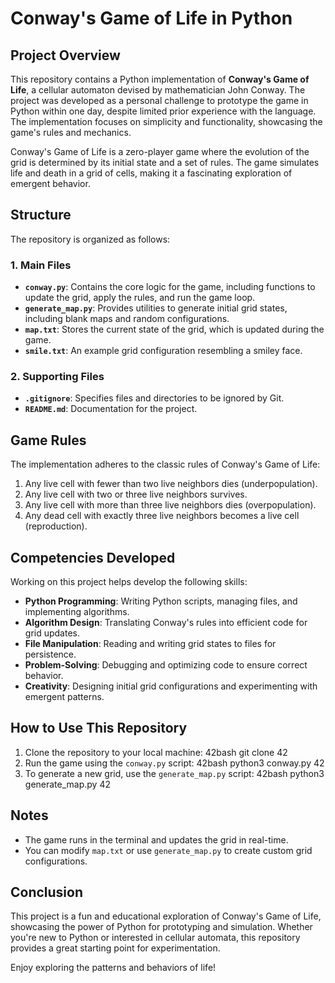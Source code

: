 # Conway's Game of Life in Python

## Project Overview

This repository contains a Python implementation of **Conway's Game of Life**, a cellular automaton devised by mathematician John Conway. The project was developed as a personal challenge to prototype the game in Python within one day, despite limited prior experience with the language. The implementation focuses on simplicity and functionality, showcasing the game's rules and mechanics.

Conway's Game of Life is a zero-player game where the evolution of the grid is determined by its initial state and a set of rules. The game simulates life and death in a grid of cells, making it a fascinating exploration of emergent behavior.

## Structure

The repository is organized as follows:

### 1. **Main Files**
   - **`conway.py`**: Contains the core logic for the game, including functions to update the grid, apply the rules, and run the game loop.
   - **`generate_map.py`**: Provides utilities to generate initial grid states, including blank maps and random configurations.
   - **`map.txt`**: Stores the current state of the grid, which is updated during the game.
   - **`smile.txt`**: An example grid configuration resembling a smiley face.

### 2. **Supporting Files**
   - **`.gitignore`**: Specifies files and directories to be ignored by Git.
   - **`README.md`**: Documentation for the project.

## Game Rules

The implementation adheres to the classic rules of Conway's Game of Life:
1. Any live cell with fewer than two live neighbors dies (underpopulation).
2. Any live cell with two or three live neighbors survives.
3. Any live cell with more than three live neighbors dies (overpopulation).
4. Any dead cell with exactly three live neighbors becomes a live cell (reproduction).

## Competencies Developed

Working on this project helps develop the following skills:

- **Python Programming**: Writing Python scripts, managing files, and implementing algorithms.
- **Algorithm Design**: Translating Conway's rules into efficient code for grid updates.
- **File Manipulation**: Reading and writing grid states to files for persistence.
- **Problem-Solving**: Debugging and optimizing code to ensure correct behavior.
- **Creativity**: Designing initial grid configurations and experimenting with emergent patterns.

## How to Use This Repository

1. Clone the repository to your local machine:
   42bash
   git clone <repository-url>
   42
2. Run the game using the `conway.py` script:
   42bash
   python3 conway.py
   42
3. To generate a new grid, use the `generate_map.py` script:
   42bash
   python3 generate_map.py
   42

## Notes

- The game runs in the terminal and updates the grid in real-time.
- You can modify `map.txt` or use `generate_map.py` to create custom grid configurations.

## Conclusion

This project is a fun and educational exploration of Conway's Game of Life, showcasing the power of Python for prototyping and simulation. Whether you're new to Python or interested in cellular automata, this repository provides a great starting point for experimentation.

Enjoy exploring the patterns and behaviors of life!